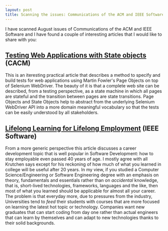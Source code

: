 ```yaml
---
layout: post
title: Scanning the issues: Communications of the ACM and IEEE Software, August 2015
---
```


I have scanned August issues of Communications of the ACM and IEEE Software and I have found a couple of interesting articles that I would like to share with you:

## [Testing Web Applications with State objects](http://cacm.acm.org/magazines/2015/8/189845-testing-web-applications-with-state-objects/fulltext) (CACM)

This is an iteresting practical article that describes a method to specify and build tests for web applications using Martin Fowler's Page Objects on top of Selenium WebDriver. The beauty of it is that a complete web site can be described, from a testing perspective, as a state machine in which all pages are stateful and the transition between pages are state transitions. Page Objects and State Objects help to abstract from the underlying Selenium WebDriver API into a more domain meaningful vocabulary so that the tests can be easily understood by all stakeholders.

## [Lifelong Learning for Lifelong Employment](http://www.computer.org/csdl/mags/so/2015/04/mso2015040085.html) (IEEE Software)

From a more generic perspective this article discusses a career development topic that is well popular in Software Development: how to stay employable even passed 40 years of age. I mostly agree with all Krutchen says except for his reckoning of how much of what you learned in college will be useful after 20 years. In my view, if you studied a Computer Science/Engineering or Software Engineering degree with an emphasis on theory, fundamentals and essentials rather than on _accidental_ knowledge, that is, short-lived technologies, frameworks, languages and the like, then most of what you learned should be applicable for almost all your career. The problem is that everyday more, due to pressures from the industry, Universities tend to _feed_ their students with courses that are more focused on learning the latest hot topic or technology. Companies want new graduates that can start coding from day one rather than actual engineers that can learn by themselves and can adapt to new technologies thanks to their solid backgrounds.
